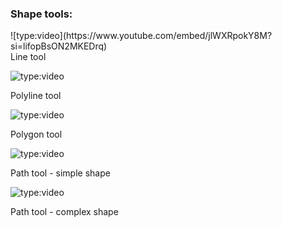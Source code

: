 <h3>Shape tools:</h3>
![type:video](https://www.youtube.com/embed/jlWXRpokY8M?si=lifopBsON2MKEDrq)
<figcaption>Line tool</figcaption>

![type:video](https://www.youtube.com/embed/sJQnOlWITtQ)
<figcaption>Polyline tool</figcaption>

![type:video](https://www.youtube.com/embed/j86wBFtKKik)
<figcaption>Polygon tool</figcaption>

![type:video](https://www.youtube.com/embed/YbrP_CiXLzM)
<figcaption>Path tool - simple shape</figcaption>

![type:video](https://www.youtube.com/embed/Jr9gPiua9Fg)
<figcaption>Path tool - complex shape</figcaption>